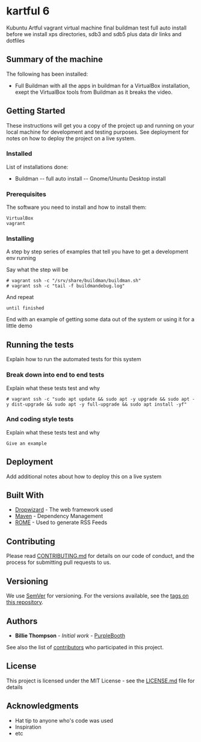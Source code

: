 # kartful 6 

Kubuntu Artful vagrant virtual machine final buildman test full auto install before we install xps directories, sdb3 and sdb5
plus data dir links and dotfiles
## Summary of the machine

The following has been installed:
- Full Buildman with all the apps in buildman for a VirtualBox installation, exept the VirtualBox tools from Buildman as it breaks the video.


## Getting Started

These instructions will get you a copy of the project up and running on your local machine for development and testing purposes. See deployment for notes on how to deploy the project on a live system.

### Installed

List of installations done:
- Buildman
-- full auto install
-- Gnome/Ununtu Desktop install

### Prerequisites

The software you need to install and how to install them:

```
VirtualBox
vagrant
```

### Installing

A step by step series of examples that tell you have to get a development env running

Say what the step will be

```
# vagrant ssh -c "/srv/share/buildman/buildman.sh"
# vagrant ssh -c "tail -f buildmandebug.log"
```

And repeat

```
until finished
```

End with an example of getting some data out of the system or using it for a little demo

## Running the tests

Explain how to run the automated tests for this system

### Break down into end to end tests

Explain what these tests test and why

```
# vagrant ssh -c "sudo apt update && sudo apt -y upgrade && sudo apt -y dist-upgrade && sudo apt -y full-upgrade && sudo apt install -yf"
```

### And coding style tests

Explain what these tests test and why

```
Give an example
```

## Deployment

Add additional notes about how to deploy this on a live system

## Built With

* [Dropwizard](http://www.dropwizard.io/1.0.2/docs/) - The web framework used
* [Maven](https://maven.apache.org/) - Dependency Management
* [ROME](https://rometools.github.io/rome/) - Used to generate RSS Feeds

## Contributing

Please read [CONTRIBUTING.md](https://gist.github.com/PurpleBooth/b24679402957c63ec426) for details on our code of conduct, and the process for submitting pull requests to us.

## Versioning

We use [SemVer](http://semver.org/) for versioning. For the versions available, see the [tags on this repository](https://github.com/your/project/tags).

## Authors

* **Billie Thompson** - *Initial work* - [PurpleBooth](https://github.com/PurpleBooth)

See also the list of [contributors](https://github.com/your/project/contributors) who participated in this project.

## License

This project is licensed under the MIT License - see the [LICENSE.md](LICENSE.md) file for details

## Acknowledgments

* Hat tip to anyone who's code was used
* Inspiration
* etc
